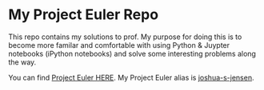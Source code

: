 # My Project Euler Repo

This repo contains my solutions to prof. My purpose for doing this is to become more familar and comfortable with using Python & Juypter notebooks (iPython notebooks) and solve some interesting problems along the way.


You can find [Project Euler HERE](https://projecteuler.net). My Project Euler alias is [joshua-s-jensen](https://projecteuler.net/profile/joshua-s-jensen.png).
